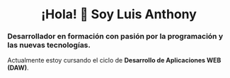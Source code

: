 <h1 align="center">¡Hola! 👋 Soy Luis Anthony</h1>

<h3>Desarrollador en formación con pasión por la programación y las nuevas tecnologías.</h3>

<p>Actualmente estoy cursando el ciclo de <b>Desarrollo de Aplicaciones WEB (DAW)</b>.
